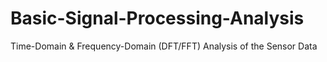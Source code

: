 # Basic-Signal-Processing-Analysis
Time-Domain &amp; Frequency-Domain (DFT/FFT) Analysis of the Sensor Data 
